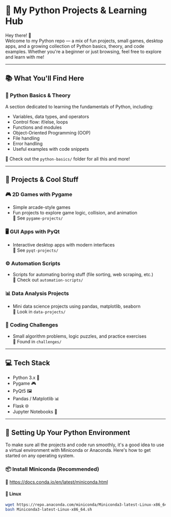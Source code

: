 # 🐍 My Python Projects & Learning Hub

Hey there! 👋  
Welcome to my Python repo — a mix of fun projects, small games, desktop apps, and a growing collection of Python basics, theory, and code examples. Whether you're a beginner or just browsing, feel free to explore and learn with me!

---

## 📚 What You'll Find Here

### 🧠 Python Basics & Theory
A section dedicated to learning the fundamentals of Python, including:
- Variables, data types, and operators
- Control flow: if/else, loops
- Functions and modules
- Object-Oriented Programming (OOP)
- File handling
- Error handling
- Useful examples with code snippets

📂 Check out the `python-basics/` folder for all this and more!

---

## 🚀 Projects & Cool Stuff

### 🎮 2D Games with Pygame
- Simple arcade-style games
- Fun projects to explore game logic, collision, and animation  
📂 See `pygame-projects/`

### 🖥️ GUI Apps with PyQt
- Interactive desktop apps with modern interfaces  
📂 See `pyqt-projects/`

### ⚙️ Automation Scripts
- Scripts for automating boring stuff (file sorting, web scraping, etc.)  
📂 Check out `automation-scripts/`

### 📊 Data Analysis Projects
- Mini data science projects using pandas, matplotlib, seaborn  
📂 Look in `data-projects/`

### 🧪 Coding Challenges
- Small algorithm problems, logic puzzles, and practice exercises  
📂 Found in `challenges/`

---

## 💻 Tech Stack

- Python 3.x 🐍  
- Pygame 🎮  
- PyQt5 🖼️  
- Pandas / Matplotlib 📊  
- Flask 🌐  
- Jupyter Notebooks 📒  

---

## 🐍 Setting Up Your Python Environment

To make sure all the projects and code run smoothly, it's a good idea to use a virtual environment with Miniconda or Anaconda. Here's how to get started on any operating system.

### 📦 Install Miniconda (Recommended)

🔗 https://docs.conda.io/en/latest/miniconda.html

#### 🐧 Linux
```bash
wget https://repo.anaconda.com/miniconda/Miniconda3-latest-Linux-x86_64.sh
bash Miniconda3-latest-Linux-x86_64.sh


